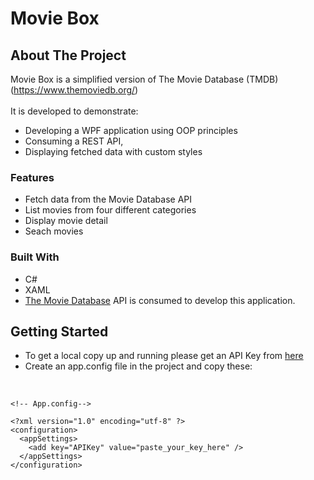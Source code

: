 # Movie Box




## About The Project

Movie Box is a simplified version of The Movie Database (TMDB) (https://www.themoviedb.org/)
</br></br>
It is developed to demonstrate:
 * Developing a WPF application using OOP principles
 * Consuming a REST API,
 * Displaying fetched data with custom styles


### Features
* Fetch data from the Movie Database API
* List movies from four different categories
* Display movie detail
* Seach movies


### Built With
* C#
* XAML
* <a href="https://developers.themoviedb.org/3/getting-started/introduction"> The Movie Database</a> API is consumed to develop this application.

## Getting Started

* To get a local copy up and running please get an API Key from <a href="https://developers.themoviedb.org/3/getting-started/introduction">here</a>
* Create an app.config file in the project and copy these:
</br>

```
<!-- App.config-->

<?xml version="1.0" encoding="utf-8" ?>
<configuration>
  <appSettings>
    <add key="APIKey" value="paste_your_key_here" />
  </appSettings>
</configuration> 
```
